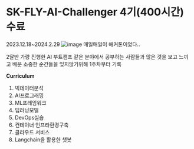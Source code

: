 # SK-FLY-AI-Challenger 4기(400시간) 수료
2023.12.18~2024.2.29
![image](https://github.com/barabonda/SK-AI-FLY/assets/108683454/e3c3e57d-e885-4d44-b831-7384fdd5dd52)
매일매일이 해커톤이었다..  

2달반 가량 진행한 AI 부트캠프
같은 분야에서 공부하는 사람들과 많은 것을 보고 느끼고 배운 소중한 순간들을 잊지앉기위해
1주차부터 기록

**Curriculum**

1. 빅데이터분석
2. AI프로그래밍
3. ML프레임워크
4. 딥러닝모델
5. DevOps실습
6. 컨테이너 인프라환경구축
7. 클라우드 서비스
8. Langchain을 활용한 챗봇
